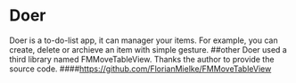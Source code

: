 # Doer
Doer is a to-do-list app, it can manager your items. For example, you can create, delete or archieve an item with simple gesture.
##other
Doer used a third library named FMMoveTableView. Thanks the author to provide the source code.
####https://github.com/FlorianMielke/FMMoveTableView
